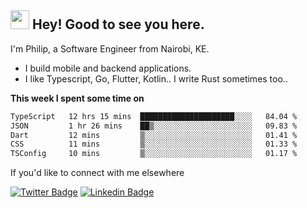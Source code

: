 <h2><img src="https://slackmojis.com/emojis/3643-cool-doge/download" width="30"/> Hey! Good to see you here.</h2>

<p>I'm Philip, a Software Engineer from Nairobi, KE. 

- I build mobile and backend applications.
- I like Typescript, Go, Flutter, Kotlin.. I write Rust sometimes too..</p>

**This week I spent some time on**
<!--START_SECTION:waka-->

```txt
TypeScript   12 hrs 15 mins  █████████████████████░░░░   84.04 %
JSON         1 hr 26 mins    ██▒░░░░░░░░░░░░░░░░░░░░░░   09.83 %
Dart         12 mins         ▒░░░░░░░░░░░░░░░░░░░░░░░░   01.41 %
CSS          11 mins         ▒░░░░░░░░░░░░░░░░░░░░░░░░   01.33 %
TSConfig     10 mins         ▒░░░░░░░░░░░░░░░░░░░░░░░░   01.17 %
```

<!--END_SECTION:waka-->

If you'd like to connect with me elsewhere

[![Twitter Badge](https://img.shields.io/badge/-Twitter-1ca0f1?style=flat-square&labelColor=1ca0f1&logo=twitter&logoColor=white&link=https://twitter.com/_diogorodrigues)](https://twitter.com/kimathiphil)  [![Linkedin Badge](https://img.shields.io/badge/-LinkedIn-blue?style=flat-square&logo=Linkedin&logoColor=white&link=https://www.linkedin.com/in/philip-kimathi-2604a9114/)](https://www.linkedin.com/in/philip-kimathi-2604a9114/)

